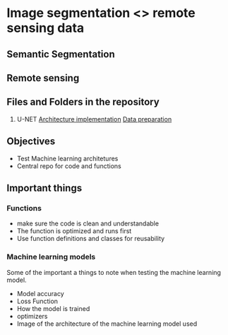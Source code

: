 # Image segmentation <> remote sensing data
## Semantic Segmentation 

## Remote sensing 

## Files and Folders in the repository
1. U-NET
    [Architecture implementation](https://github.com/pronapro/Masters-Work/blob/main/U-NET/U-NET%20Implementation.ipynb)
    [Data preparation](https://github.com/pronapro/Masters-Work/blob/main/U-NET/Data%20Preparation%20.ipynb)


## Objectives 
* Test Machine learning architetures 
* Central repo for code and functions
 
## Important things
### Functions 
* make sure the code is clean and understandable 
* The function is optimized and runs first
* Use function definitions and classes for reusability 

### Machine learning models 
Some of the important a things to note when testing the machine learning model.
* Model accuracy 
* Loss Function 
* How the model is trained 
* optimizers 
* Image of the architecture of the machine learning model used 
